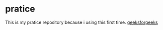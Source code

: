 # pratice
This is my pratice repository because i using this first time. 
[geeksforgeeks](https://geeksforgeeks.com)
